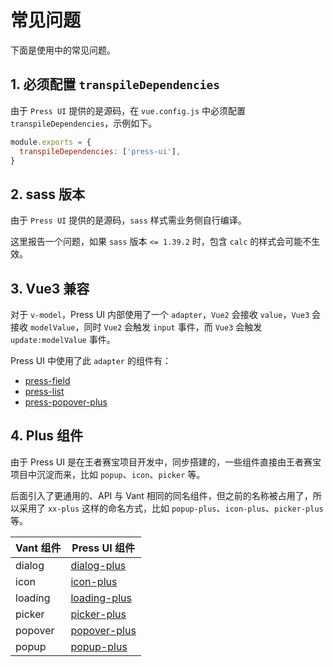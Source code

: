 # 常见问题

下面是使用中的常见问题。

## 1. 必须配置 `transpileDependencies`

由于 `Press UI` 提供的是源码，在 `vue.config.js` 中必须配置 `transpileDependencies`，示例如下。

```js
module.exports = {
  transpileDependencies: ['press-ui'],
}
```

## 2. sass 版本

由于 `Press UI` 提供的是源码，`sass` 样式需业务侧自行编译。

这里报告一个问题，如果 `sass` 版本 `<= 1.39.2` 时，包含 `calc` 的样式会可能不生效。


## 3. Vue3 兼容

对于 `v-model`，Press UI 内部使用了一个 `adapter`，`Vue2` 会接收 `value`，`Vue3` 会接收 `modelValue`，同时 `Vue2` 会触发 `input` 事件，而 `Vue3` 会触发 `update:modelValue` 事件。

Press UI 中使用了此 `adapter` 的组件有：

- [press-field](./components/press/press-field.html)
- [press-list](./components/press/press-list.html)
- [press-popover-plus](./components/press/press-popover-plus.html)

## 4. Plus 组件

由于 Press UI 是在王者赛宝项目开发中，同步搭建的，一些组件直接由王者赛宝项目中沉淀而来，比如 `popup`、`icon`、`picker` 等。

后面引入了更通用的、API 与 Vant 相同的同名组件，但之前的名称被占用了，所以采用了 `xx-plus` 这样的命名方式，比如 `popup-plus`、`icon-plus`、`picker-plus`等。

| Vant 组件 | Press UI 组件                                              |
| --------- | ---------------------------------------------------------- |
| dialog    | [dialog-plus](./components/press/press-dialog-plus.html)   |
| icon      | [icon-plus](./components/press/press-icon-plus.html)       |
| loading   | [loading-plus](./components/press/press-loading-plus.html) |
| picker    | [picker-plus](./components/press/press-picker-plus.html)   |
| popover   | [popover-plus](./components/press/press-popover-plus.html) |
| popup     | [popup-plus](./components/press/press-popup-plus.html)     |
